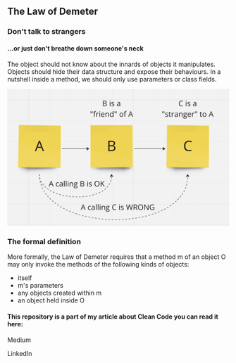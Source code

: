 ## The Law of Demeter 

### Don't talk to strangers 
#### …or just don't breathe down someone's neck
The object should not know about the innards of objects it manipulates. Objects should hide their data structure and expose their behaviours. In a nutshell inside a method, we should only use parameters or class fields.

![image](./board.png)


### The formal definition
More formally, the Law of Demeter requires that a method m of an object O may only invoke the methods of the following kinds of objects:
- itself
- m's parameters
- any objects created within m
- an object held inside O

#### This repository is a part of my article about Clean Code you can read it here: 

Medium 

LinkedIn 

